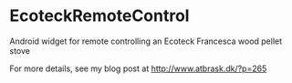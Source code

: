 # EcoteckRemoteControl
Android widget for remote controlling an Ecoteck Francesca wood pellet stove

For more details, see my blog post at http://www.atbrask.dk/?p=265

